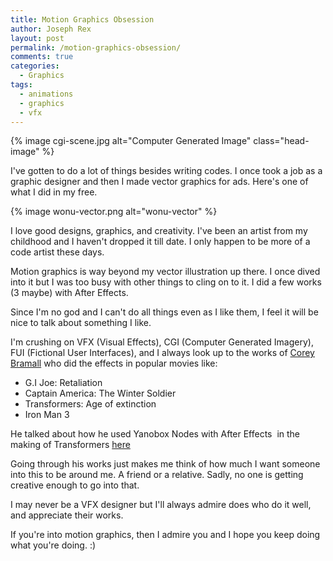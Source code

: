 ```yaml
---
title: Motion Graphics Obsession
author: Joseph Rex
layout: post
permalink: /motion-graphics-obsession/
comments: true
categories:
  - Graphics
tags:
  - animations
  - graphics
  - vfx
---
```

{% image cgi-scene.jpg alt="Computer Generated Image" class="head-image" %}

I've gotten to do a lot of things besides writing codes. I once took a job as a graphic designer and then I made vector graphics for ads. Here's one of what I did in my free.

{% image wonu-vector.png alt="wonu-vector" %}

I love good designs, graphics, and creativity. I've been an artist from my childhood and I haven't dropped it till date. I only happen to be more of a code artist these days.

Motion graphics is way beyond my vector illustration up there. I once dived into it but I was too busy with other things to cling on to it. I did a few works (3 maybe) with After Effects.

Since I'm no god and I can't do all things even as I like them, I feel it will be nice to talk about something I like.

I'm crushing on VFX (Visual Effects), CGI (Computer Generated Imagery), FUI (Fictional User Interfaces), and I always look up to the works of <a href="http://deccadigital.com/about/" target="_blank">Corey Bramall</a> who did the effects in popular movies like:

  * G.I Joe: Retaliation
  * Captain America: The Winter Soldier
  * Transformers: Age of extinction
  * Iron Man 3

He talked about how he used Yanobox Nodes with After Effects  in the making of Transformers <a href="http://fxfactory.com/blog/after-effects/nodes-used-in-transformers-age-of-extinction/" target="_blank">here</a>

Going through his works just makes me think of how much I want someone into this to be around me. A friend or a relative. Sadly, no one is getting creative enough to go into that.

I may never be a VFX designer but I'll always admire does who do it well, and appreciate their works.

If you're into motion graphics, then I admire you and I hope you keep doing what you're doing. :)
